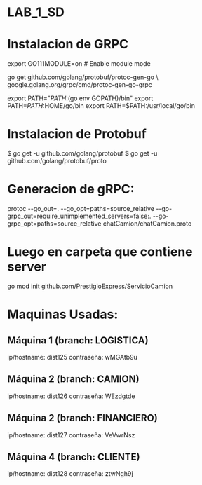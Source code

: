 # LAB_1_SD


# Instalacion de GRPC
export GO111MODULE=on  # Enable module mode

go get github.com/golang/protobuf/protoc-gen-go \ google.golang.org/grpc/cmd/protoc-gen-go-grpc

export PATH="$PATH:$(go env GOPATH)/bin"
export PATH=$PATH:$HOME/go/bin
export PATH=$PATH:/usr/local/go/bin

# Instalacion de Protobuf
$ go get -u github.com/golang/protobuf
$ go get -u github.com/golang/protobuf/proto



# Generacion de gRPC:

protoc --go_out=. --go_opt=paths=source_relative  --go-grpc_out=require_unimplemented_servers=false:. --go-grpc_opt=paths=source_relative chatCamion/chatCamion.proto

# Luego en carpeta que contiene server
go mod init github.com/PrestigioExpress/ServicioCamion


# Maquinas Usadas:
## Máquina 1 (branch: LOGISTICA) 
ip/hostname: dist125 
contraseña: wMGAtb9u

## Máquina 2 (branch: CAMION) 
ip/hostname: dist126 
contraseña: WEzdgtde

##  Máquina 2 (branch: FINANCIERO) 
ip/hostname: dist127 
contraseña: VeVwrNsz

## Máquina 4 (branch: CLIENTE) 
ip/hostname: dist128 
contraseña: ztwNgh9j